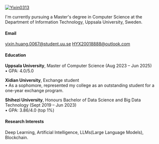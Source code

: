 

[![Yixin0313](https://img.shields.io/badge/Yixin0313-github-blue?logo=github)](https://github.com/Yixin0313)

I'm currently pursuing a Master's degree in Computer Science at the Department of Information Technology, Uppsala University, Sweden. 

#### Email  
yixin.huang.0067@student.uu.se
HYX20018888@outlook.com

#### Education
**Uppsala University**, Master of Computer Science (Aug 2023 – Jun 2025)  
• GPA: 4.0/5.0  

**Xidian University**, Exchange student  
• As a sophomore, represented my college as an outstanding student for a one-year exchange program.  

**Shihezi University**, Honours Bachelor of Data Science and Big Data Technology (Sept 2019 – Jun 2023)  
• GPA: 3.86/4.0 (top 1%)  

#### Research Interests
Deep Learning, Artificial Intelligence, LLMs(Large Language Models), Blockchain.


